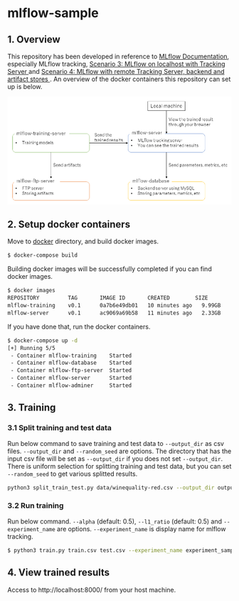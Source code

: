 # mlflow-sample
## 1. Overview

This repository has been developed in reference to [MLflow Documentation](https://mlflow.org/docs/latest/index.html), especially MLflow tracking, [Scenario 3: MLflow on localhost with Tracking Server
](https://mlflow.org/docs/latest/tracking.html#scenario-3-mlflow-on-localhost-with-tracking-server) and [Scenario 4: MLflow with remote Tracking Server, backend and artifact stores
](https://mlflow.org/docs/latest/tracking.html#scenario-4-mlflow-with-remote-tracking-server-backend-and-artifact-stores). An overview of the docker containers this repository can set up is below. 

![overview](images/overview.png)

## 2. Setup docker containers

Move to [docker](docker) directory, and build docker images.

```bash
$ docker-compose build
```

Building docker images will be successfully completed if you can find docker images.

```bash
$ docker images
REPOSITORY         TAG       IMAGE ID       CREATED        SIZE
mlflow-training    v0.1      0a7b6e49db01   10 minutes ago   9.99GB
mlflow-server      v0.1      ac9069a69b58   11 minutes ago   2.33GB
```

If you have done that, run the docker containers.

```bash
$ docker-compose up -d
[+] Running 5/5
 - Container mlflow-training    Started
 - Container mlflow-database    Started
 - Container mlflow-ftp-server  Started
 - Container mlflow-server      Started
 - Container mlflow-adminer     Started
```

## 3. Training
### 3.1 Split training and test data

Run below command to save training and test data to `--output_dir` as csv files. `--output_dir` and `--random_seed` are options. The directory that has the input csv file will be set as `--output_dir` if you does not set `--output_dir`. There is uniform selection for splitting training and test data, but you can set `--random_seed` to get various splitted results.


```bash
python3 split_train_test.py data/winequality-red.csv --output_dir output --random_seed 40
```

### 3.2 Run training

Run below command. `--alpha` (default: 0.5), `--l1_ratio` (default: 0.5) and `--experiment_name` are options. `--experiment_name` is display name for mlflow tracking.

```bash
$ python3 train.py train.csv test.csv --experiment_name experiment_sample --alpha 0.5 --l1_ratio 0.5
```

## 4. View trained results

Access to http://localhost:8000/ from your host machine.
